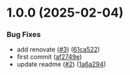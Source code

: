 # 1.0.0 (2025-02-04)


### Bug Fixes

* add renovate ([#3](https://github.com/vfourny/node-toolkit/issues/3)) ([61ca522](https://github.com/vfourny/node-toolkit/commit/61ca52214bc8d76e2222476d04e65b35c48ca42b))
* first commit ([af2749e](https://github.com/vfourny/node-toolkit/commit/af2749eee9758401f8297290414f38666642f325))
* update readme ([#2](https://github.com/vfourny/node-toolkit/issues/2)) ([1a6a294](https://github.com/vfourny/node-toolkit/commit/1a6a294a72908700328d453dde31c7703b0166ca))
